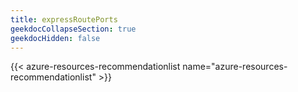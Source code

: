 ```yaml
---
title: expressRoutePorts
geekdocCollapseSection: true
geekdocHidden: false
---
```


{{< azure-resources-recommendationlist name="azure-resources-recommendationlist" >}}

